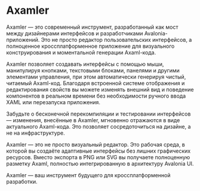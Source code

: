 # Axamler
Axamler — это современный инструмент, разработанный как мост между дизайнерами интерфейсов и разработчиками Avalonia-приложений. Это не просто редактор пользовательских интерфейсов, а полноценное кроссплатформенное приложение для визуального конструирования и моментальной генерации Axaml-кода.

Axamler позволяет создавать интерфейсы с помощью мыши, манипулируя кнопками, текстовыми блоками, панелями и другими элементами управления, при этом автоматически генерируя чистый, читаемый Axaml-код. Благодаря встроенной системе отображения и редактирования свойств вы можете изменять внешний вид и поведение компонентов в реальном времени без необходимости ручного ввода XAML или перезапуска приложения.

Забудьте о бесконечной перекомпиляции и тестировании интерфейсов — изменения, внесённые в Axamler, мгновенно отражаются в виде актуального Axaml-кода. Это позволяет сосредоточиться на дизайне, а не на инфраструктуре.

Axamler — это не просто визуальный редактор. Это рабочая среда, в которой вы создаёте адаптивные интерфейсы без лишних графических ресурсов. Вместо экспорта в PNG или SVG вы получаете полноценную разметку Axaml, полностью интегрированную в архитектуру Avalonia UI.

Axamler — ваш инструмент будущего для кроссплатформенной разработки.
